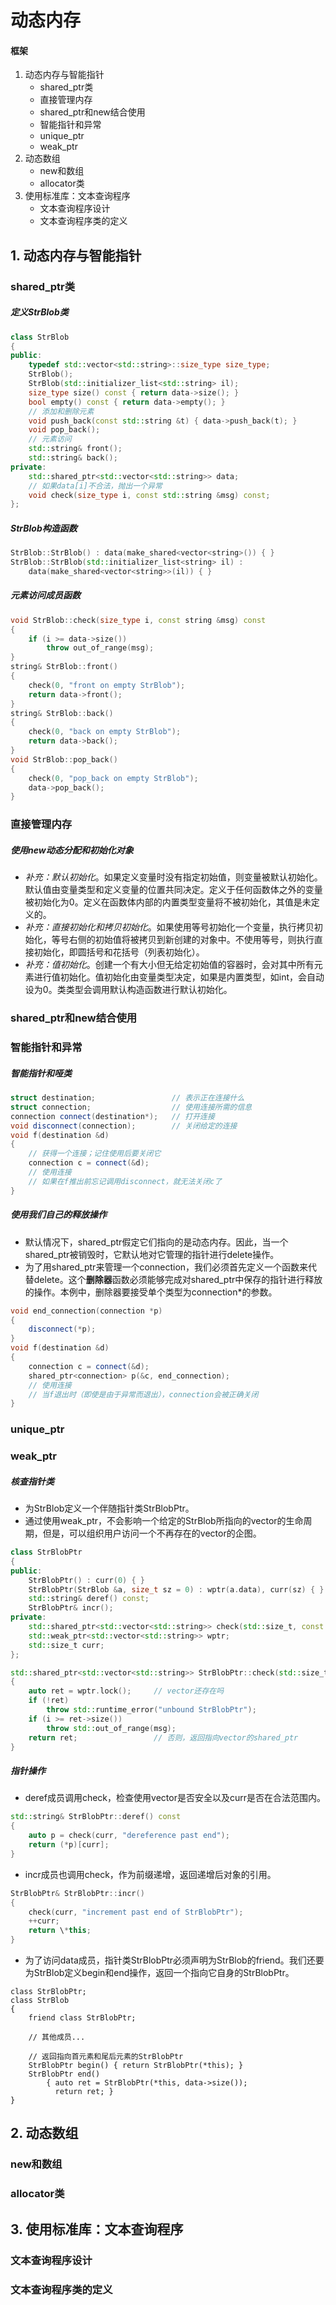 # 动态内存

#### 框架

1. 动态内存与智能指针
    - shared_ptr类
    - 直接管理内存
    - shared_ptr和new结合使用
    - 智能指针和异常
    - unique_ptr
    - weak_ptr
2. 动态数组
    - new和数组
    - allocator类
3. 使用标准库：文本查询程序
    - 文本查询程序设计
    - 文本查询程序类的定义

## 1. 动态内存与智能指针

### shared_ptr类

##### 定义StrBlob类

```CPP
class StrBlob
{
public:
    typedef std::vector<std::string>::size_type size_type;
    StrBlob();
    StrBlob(std::initializer_list<std::string> il);
    size_type size() const { return data->size(); }
    bool empty() const { return data->empty(); }
    // 添加和删除元素
    void push_back(const std::string &t) { data->push_back(t); }
    void pop_back();
    // 元素访问
    std::string& front();
    std::string& back();
private:
    std::shared_ptr<std::vector<std::string>> data;
    // 如果data[i]不合法，抛出一个异常
    void check(size_type i, const std::string &msg) const;
};
```

##### StrBlob构造函数

```CPP
StrBlob::StrBlob() : data(make_shared<vector<string>()) { }
StrBlob::StrBlob(std::initializer_list<string> il) :
    data(make_shared<vector<string>>(il)) { }
```

##### 元素访问成员函数

```CPP
void StrBlob::check(size_type i, const string &msg) const
{
    if (i >= data->size())
        throw out_of_range(msg);
}
string& StrBlob::front()
{
    check(0, "front on empty StrBlob");
    return data->front();
}
string& StrBlob::back()
{
    check(0, "back on empty StrBlob");
    return data->back();
}
void StrBlob::pop_back()
{
    check(0, "pop_back on empty StrBlob");
    data->pop_back();
}
```

### 直接管理内存

##### 使用new动态分配和初始化对象

- *补充：默认初始化*。如果定义变量时没有指定初始值，则变量被默认初始化。默认值由变量类型和定义变量的位置共同决定。定义于任何函数体之外的变量被初始化为0。定义在函数体内部的内置类型变量将不被初始化，其值是未定义的。
- *补充：直接初始化和拷贝初始化*。如果使用等号初始化一个变量，执行拷贝初始化，等号右侧的初始值将被拷贝到新创建的对象中。不使用等号，则执行直接初始化，即圆括号和花括号（列表初始化）。
- *补充：值初始化*。创建一个有大小但无给定初始值的容器时，会对其中所有元素进行值初始化。值初始化由变量类型决定，如果是内置类型，如int，会自动设为0。类类型会调用默认构造函数进行默认初始化。

### shared_ptr和new结合使用

### 智能指针和异常

##### 智能指针和哑类

```CPP
struct destination;                 // 表示正在连接什么
struct connection;                  // 使用连接所需的信息
connection connect(destination*);   // 打开连接
void disconnect(connection);        // 关闭给定的连接
void f(destination &d)
{
    // 获得一个连接；记住使用后要关闭它
    connection c = connect(&d);
    // 使用连接
    // 如果在f推出前忘记调用disconnect，就无法关闭c了
}
```

##### 使用我们自己的释放操作

- 默认情况下，shared_ptr假定它们指向的是动态内存。因此，当一个shared_ptr被销毁时，它默认地对它管理的指针进行delete操作。
- 为了用shared_ptr来管理一个connection，我们必须首先定义一个函数来代替delete。这个**删除器**函数必须能够完成对shared_ptr中保存的指针进行释放的操作。本例中，删除器要接受单个类型为connection*的参数。

```CPP
void end_connection(connection *p)
{
    disconnect(*p);
}
void f(destination &d)
{
    connection c = connect(&d);
    shared_ptr<connection> p(&c, end_connection);
    // 使用连接
    // 当f退出时（即使是由于异常而退出），connection会被正确关闭
}
```

### unique_ptr

### weak_ptr

##### 核查指针类

- 为StrBlob定义一个伴随指针类StrBlobPtr。
- 通过使用weak_ptr，不会影响一个给定的StrBlob所指向的vector的生命周期，但是，可以组织用户访问一个不再存在的vector的企图。

```CPP
class StrBlobPtr
{
public:
    StrBlobPtr() : curr(0) { }
    StrBlobPtr(StrBlob &a, size_t sz = 0) : wptr(a.data), curr(sz) { }
    std::string& deref() const;
    StrBlobPtr& incr();
private:
    std::shared_ptr<std::vector<std::string>> check(std::size_t, const std::string&) const;
    std::weak_ptr<std::vector<std::string>> wptr;
    std::size_t curr;
};
```

```CPP
std::shared_ptr<std::vector<std::string>> StrBlobPtr::check(std::size_t i, const std::string &msg) const
{
    auto ret = wptr.lock();     // vector还存在吗
    if (!ret)
        throw std::runtime_error("unbound StrBlobPtr");
    if (i >= ret->size())
        throw std::out_of_range(msg);
    return ret;                 // 否则，返回指向vector的shared_ptr
}
```

##### 指针操作

- deref成员调用check，检查使用vector是否安全以及curr是否在合法范围内。
```CPP
std::string& StrBlobPtr::deref() const
{
    auto p = check(curr, "dereference past end");
    return (*p)[curr];
}
```

- incr成员也调用check，作为前缀递增，返回递增后对象的引用。
```CPP
StrBlobPtr& StrBlobPtr::incr()
{
    check(curr, "increment past end of StrBlobPtr");
    ++curr;
    return \*this;
}
```

- 为了访问data成员，指针类StrBlobPtr必须声明为StrBlob的friend。我们还要为StrBlob定义begin和end操作，返回一个指向它自身的StrBlobPtr。
```
class StrBlobPtr;
class StrBlob
{
    friend class StrBlobPtr;

    // 其他成员...

    // 返回指向首元素和尾后元素的StrBlobPtr
    StrBlobPtr begin() { return StrBlobPtr(*this); }
    StrBlobPtr end()
        { auto ret = StrBlobPtr(*this, data->size());
          return ret; }
}
```

## 2. 动态数组

### new和数组

### allocator类

## 3. 使用标准库：文本查询程序

### 文本查询程序设计

### 文本查询程序类的定义
